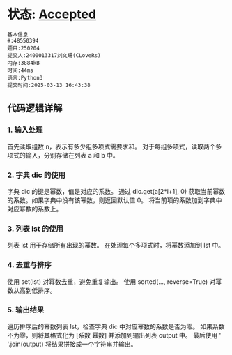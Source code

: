 # 状态: [Accepted](http://xzmdsa.openjudge.cn/2025hw2/solution/48550210/)

```
基本信息
#:48550394
题目:250204
提交人:2400013317刘文珊(CLoveRs)
内存:3884kB
时间:44ms
语言:Python3
提交时间:2025-03-13 16:43:38
```
## 代码逻辑详解
### 1. 输入处理
首先读取组数 n，表示有多少组多项式需要求和。
对于每组多项式，读取两个多项式的输入，分别存储在列表 a 和 b 中。

### 2. 字典 dic 的使用
字典 dic 的键是幂数，值是对应的系数。
通过 dic.get(a[2*i+1], 0) 获取当前幂数的系数。如果字典中没有该幂数，则返回默认值 0。
将当前项的系数加到字典中对应幂数的系数上。

### 3. 列表 lst 的使用
列表 lst 用于存储所有出现的幂数。
在处理每个多项式时，将幂数添加到 lst 中。

### 4. 去重与排序
使用 set(lst) 对幂数去重，避免重复输出。
使用 sorted(..., reverse=True) 对幂数从高到低排序。

### 5. 输出结果
遍历排序后的幂数列表 lst，检查字典 dic 中对应幂数的系数是否为零。
如果系数不为零，则将其格式化为 [系数 幂数] 并添加到输出列表 output 中。
最后使用 ' '.join(output) 将结果拼接成一个字符串并输出。
